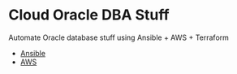 # Cloud Oracle DBA Stuff
Automate Oracle database stuff using Ansible + AWS + Terraform

* [Ansible](https://github.com/RKKoranteng/cloud-oracle-dba/tree/main/ansible)
* [AWS](https://github.com/RKKoranteng/cloud-oracle-dba/blob/abc2485405b7f7864274d2fae16ff1a846fdf8b7/ansible/delete-oracle-rds)
